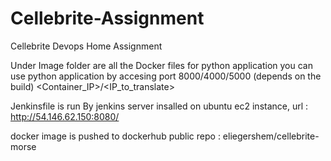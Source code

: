 # Cellebrite-Assignment
Cellebrite Devops Home Assignment

Under Image folder are all the Docker files for python application
you can use python application by accesing port 8000/4000/5000 (depends on the build)
<Container_IP>/<IP_to_translate>

Jenkinsfile is run By jenkins server insalled on ubuntu ec2 instance, url : http://54.146.62.150:8080/

docker image is pushed to dockerhub public repo : eliegershem/cellebrite-morse
